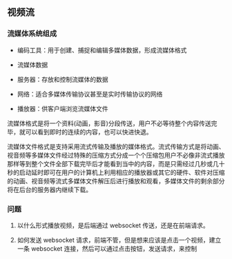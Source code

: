 ## 视频流

### 流媒体系统组成
- 编码工具：用于创建、捕捉和编辑多媒体数据，形成流媒体格式

- 流媒体数据

- 服务器：存放和控制流媒体的数据

- 网络：适合多媒体传输协议甚至是实时传输协议的网络

- 播放器：供客户端浏览流媒体文件

流媒体格式是将一个资料(动画，影音)分段传送，用户不必等待整个内容传送完毕，就可以看到即时的连续的内容，也可以快进快退。

流媒体文件格式是支持采用流式传输及播放的媒体格式。流式传输方式是将动画、视音频等多媒体文件经过特殊的压缩方式分成一个个压缩包用户不必像非流式播放那样等到整个文件全部下载完毕后才能看到当中的内容，而是只需经过几秒或几十秒的启动延时即可在用户的计算机上利用相应的播放器或其它的硬件、软件对压缩的动画、视音频等流式多媒体文件解压后进行播放和观看，多媒体文件的剩余部分将在后台的服务器内继续下载。

### 问题
1. 以什么形式播放视频，是后端通过 websocket 传送，还是在前端请求。

2. 如何发送 websocket 请求，前端不管，但是想来应该是点击一个视频，建立一条 websocket 连接，然后可以通过点击按钮，发送请求，来控制